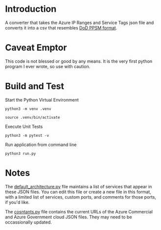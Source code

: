 # Introduction 
A converter that takes the Azure IP Ranges and Service Tags json file and converts it into a csv that resembles [DoD PPSM format](https://public.cyber.mil/connect/faq-ppsm/).

# Caveat Emptor
This code is not blessed or good by any means. It is the very first python program I ever wrote, so use with caution.

# Build and Test

Start the Python Virtual Environment

`python3 -m venv .venv`

`source .venv/bin/activate`

Execute Unit Tests

`python3 -m pytest -v`

Run application from command line

`python3 run.py`


# Notes

The [default_architecture.py](https://github.com/timothymeyers/azure-to-ppsm/blob/master/com/config/default_architecture.py) file maintains a list of services that appear in these JSON files. You can edit this file or create a new file in this format, with a limited list of services, custom ports, and comments for those ports, if you'd like.

The [cosntants.py](https://github.com/timothymeyers/azure-to-ppsm/blob/master/com/config/constants.py) file contains the current URLs of the Azure Commercial and Azure Government cloud JSON files. They may need to be occassionally updated.
